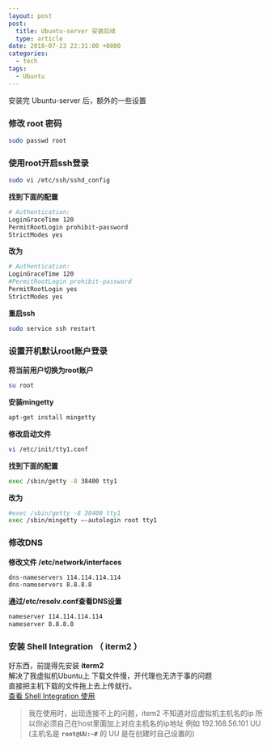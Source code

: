 ```yaml
---
layout: post
post: 
  title: Ubuntu-server 安装后续
  type: article
date: 2018-07-23 22:31:00 +0800
categories: 
  - tech
tags:
  - Ubuntu
---
```

安装完 Ubuntu-server 后，额外的一些设置

### 修改 root 密码
```bash
sudo passwd root
```
### 使用root开启ssh登录
```bash
sudo vi /etc/ssh/sshd_config
```
**找到下面的配置**

```bash
# Authentication:
LoginGraceTime 120
PermitRootLogin prohibit-password
StrictModes yes
```

**改为**

```bash
# Authentication:
LoginGraceTime 120
#PermitRootLogin prohibit-password
PermitRootLogin yes
StrictModes yes
```

**重启ssh**

```bash
sudo service ssh restart
```

### 设置开机默认root账户登录
**将当前用户切换为root账户**

```bash
su root
```
**安装mingetty**

```bash
apt-get install mingetty
```
**修改启动文件**

```bash
vi /etc/init/tty1.conf
```
**找到下面的配置**

```bash
exec /sbin/getty -8 38400 tty1
```
**改为**

```bash
#exec /sbin/getty -8 38400 tty1
exec /sbin/mingetty –-autologin root tty1
```

### 修改DNS
**修改文件 /etc/network/interfaces**

```bash
dns-nameservers 114.114.114.114
dns-nameservers 8.8.8.8
```

**通过/etc/resolv.conf查看DNS设置**

```bash
nameserver 114.114.114.114
nameserver 8.8.8.8
```

### 安装 Shell Integration （ iterm2 ）
好东西，前提得先安装 **iterm2**  
解决了我虚拟机Ubuntu上 下载文件慢，开代理也无济于事的问题   
直接把主机下载的文件拖上去上传就行。  
[查看 Shell Integration 使用 ](https://phpor.net/blog/post/3665)
>我在使用时，出现连接不上的问题，item2 不知道对应虚拟机主机名的ip 所以你必须自己在host里面加上对应主机名的ip地址
>例如 192.168.56.101 UU (主机名是 **`root@UU:~#`** 的 UU 是在创建时自己设置的)
